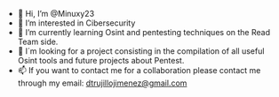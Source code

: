 - 👋 Hi, I’m @Minuxy23
- 👀 I’m interested in Cibersecurity
- 🌱 I’m currently learning Osint and pentesting techniques on the Read Team side.
- 💞️ I´m looking for a project consisting in the compilation of all useful Osint tools and future projects about Pentest.
- 📫 If you want to contact me for a collaboration please contact me through my email: dtrujillojimenez@gmail.com

<!---
Minuxy23/Minuxy23 is a ✨ special ✨ repository because its `README.md` (this file) appears on your GitHub profile.
You can click the Preview link to take a look at your changes.
--->
